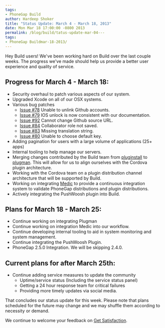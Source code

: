 ```yaml
---
tags:
- PhoneGap Build
author: Hardeep Shoker
title: "Status Update: March 4 - March 18, 2013"
date: Mon Mar 18 17:00:00 -0800 2013
permalink: /blog/build/tatus-update-mar-04---
tags:
- PhoneGap Buildmar-18-2013/
---
```


Hey Build users! We've been working hard on Build over the last couple
weeks. The progress we've made should help us provide a better user
experience and quality of service.

<!-- end-slug -->

## Progress for March 4 - March 18:

  * Security overhaul to patch various aspects of our system.
  * Upgraded Xcode on all of our OSX systems.
  * Various bug patches
      * [Issue #78](https://github.com/phonegap/build/issues/78)
        Unable to unlink Github accounts. 
      * [Issue #79](https://github.com/phonegap/build/issues/79)
        IOS unlock is now consistent with our documentation.
      * [Issue #92](https://github.com/phonegap/build/issues/92)
        Cannot change Github source URL.
      * [Issue #84](https://github.com/phonegap/build/issues/84)
        Collaborator role not saved.
      * [Issue #83](https://github.com/phonegap/build/issues/83)
        Missing translation string.
      * [Issue #80](https://github.com/phonegap/build/issues/80)
        Unable to choose default key.
  * Adding pagination for users with a large volume of applications
    (25+ apps)
  * Internal tooling to help manage our servers.
  * Merging changes contributed by the Build team from
    [pluginstall](https://github.com/alunny/pluginstall)
    to [plugman](https://github.com/imhotep/plugman). This will allow
    for us to align ourselves with the Cordova plugin architecture.
  * Working with the Cordova team on a plugin distribution channel
    architecture that will be supported by Build.
  * Working on integrating [Medic](https://github.com/filmaj/medic)
    to provide a continuous integration system to validate
    PhoneGap distributions and plugin distributions.
  * Actively integrating the PushWoosh plugin into Build.

## Plans for March 18 - March 25:

  * Continue working on integrating Plugman
  * Continue working on integration Medic into our workflow.
  * Continue developing internal tooling to aid in system monitoring
    and system management.
  * Continue integrating the PushWoosh Plugin.
  * PhoneGap 2.5.0 Integration. We will be skipping 2.4.0.

## Current plans for after March 25th:

  - Continue adding service measures to update the community 
      - Uptime/service status (Including the service status panel)
      - Getting a 24 hour response team for critical failures
      - Providing more timely updates via social media.


That concludes our status update for this week. Please note that plans
scheduled for the future may change and we may shuffle them according
to necessity or demand.

We continue to welcome your feedback on
[Get Satisfaction](http://community.phonegap.com/nitobi).
